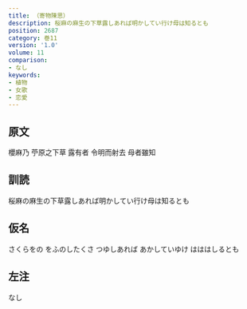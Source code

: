 ```yaml
---
title: （寄物陳思）
description: 桜麻の麻生の下草露しあれば明かしてい行け母は知るとも
position: 2687
category: 巻11
version: '1.0'
volume: 11
comparison:
- なし
keywords:
- 植物
- 女歌
- 恋愛
---
```


## 原文

櫻麻乃 苧原之下草 露有者 令明而射去 母者雖知

## 訓読

桜麻の麻生の下草露しあれば明かしてい行け母は知るとも

## 仮名

さくらをの をふのしたくさ つゆしあれば あかしていゆけ はははしるとも

## 左注

なし
